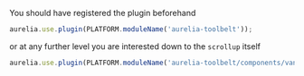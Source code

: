 
You should have registered the plugin beforehand

```js
aurelia.use.plugin(PLATFORM.moduleName('aurelia-toolbelt'));
```
or at any further level you are interested down to the ```scrollup``` itself
```js
aurelia.use.plugin(PLATFORM.moduleName('aurelia-toolbelt/components/vanilla/scrollup'));
```